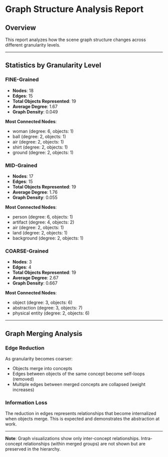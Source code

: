 # Graph Structure Analysis Report

## Overview

This report analyzes how the scene graph structure changes across different granularity levels.

---

## Statistics by Granularity Level

### FINE-Grained

- **Nodes**: 18
- **Edges**: 15
- **Total Objects Represented**: 19
- **Average Degree**: 1.67
- **Graph Density**: 0.049

**Most Connected Nodes**:
- woman (degree: 6, objects: 1)
- ball (degree: 2, objects: 1)
- air (degree: 2, objects: 1)
- shirt (degree: 2, objects: 1)
- ground (degree: 2, objects: 1)

### MID-Grained

- **Nodes**: 17
- **Edges**: 15
- **Total Objects Represented**: 19
- **Average Degree**: 1.76
- **Graph Density**: 0.055

**Most Connected Nodes**:
- person (degree: 6, objects: 1)
- artifact (degree: 4, objects: 2)
- air (degree: 2, objects: 1)
- land (degree: 2, objects: 1)
- background (degree: 2, objects: 1)

### COARSE-Grained

- **Nodes**: 3
- **Edges**: 4
- **Total Objects Represented**: 19
- **Average Degree**: 2.67
- **Graph Density**: 0.667

**Most Connected Nodes**:
- object (degree: 3, objects: 6)
- abstraction (degree: 3, objects: 7)
- physical entity (degree: 2, objects: 6)

---

## Graph Merging Analysis

### Edge Reduction

As granularity becomes coarser:
- Objects merge into concepts
- Edges between objects of the same concept become self-loops (removed)
- Multiple edges between merged concepts are collapsed (weight increases)

### Information Loss

The reduction in edges represents relationships that become internalized when objects merge.
This is expected and demonstrates the abstraction at work.

---

**Note**: Graph visualizations show only inter-concept relationships.
Intra-concept relationships (within merged groups) are not shown but are preserved in the hierarchy.
